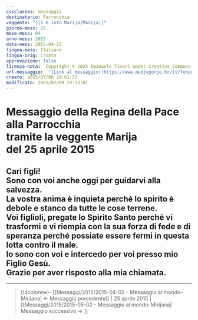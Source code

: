 ```yaml
---
cssclasses: messaggio
destinatario: Parrocchia
veggente: "[[1 6 info Marija|Marija]]"
giorno-mess: 25
mese-mess: 04
anno-mess: 2015
data-mess: 2015-04-25
lingua-mess: Italiano
lingua-orig: Croato
approvazione: false
licenza-nota:  Copyright © 2025 Emanuele Tinari under Creative Commons BY-NC-SA 4.0 https://creativecommons.org/licenses/by-nc-sa/4.0/
url-messaggio:  "[Link al messaggio](https://www.medjugorje.hr/it/fenomeno-di-medjugorje/messaggi-della-madonna/?datum=2015-4-25)"
creato: 2025/07/06 19:01:57
modificato: 2025/07/09 23:33:01
---
```


# Messaggio della Regina della Pace<br>alla Parrocchia<br>tramite la veggente Marija<br>del 25 aprile 2015

## Cari figli!<br>Sono con voi anche oggi per guidarvi alla salvezza.<br>La vostra anima è inquieta perché lo spirito è debole e stanco da tutte le cose terrene.<br>Voi figlioli, pregate lo Spirito Santo perché vi trasformi e vi riempia con la sua forza di fede e di speranza perché possiate essere fermi in questa lotta contro il male.<br>Io sono con voi e intercedo per voi presso mio Figlio Gesù.<br>Grazie per aver risposto alla mia chiamata.

***

> [!4colonne]- [[Messaggi/2015/2015-04-02 - Messaggio al mondo-Mirijana| ← Messaggio precedente]] | 25 aprile 2015 | [[Messaggi/2015/2015-05-02 - Messaggio al mondo-Mirijana| Messaggio successivo → ]]
